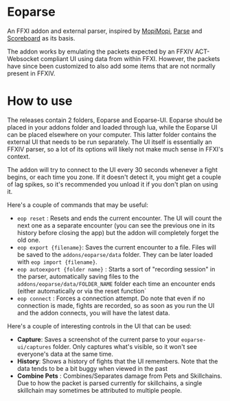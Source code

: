 # Eoparse

An FFXI addon and external parser, inspired by [MopiMopi](https://github.com/HAERUHAERU/mopimopi), [Parse](https://github.com/flippant/parse) and [Scoreboard](https://github.com/Windower/Lua/tree/live/addons/scoreboard) as its basis.

The addon works by emulating the packets expected by an FFXIV ACT-Websocket compliant UI using data from within FFXI. However, the packets have since been customized to also add some items that are not normally present in FFXIV.

# How to use

The releases contain 2 folders, Eoparse and Eoparse-UI. Eoparse should be placed in your addons folder and loaded through lua, while the Eoparse UI can be placed elsewhere on your computer. This latter folder contains the external UI that needs to be run separately. The UI itself is essentially an FFXIV parser, so a lot of its options will likely not make much sense in FFXI's context.

The addon will try to connect to the UI every 30 seconds whenever a fight begins, or each time you zone. If it doesn't detect it, you might get a couple of lag spikes, so it's recommended you unload it if you don't plan on using it.

Here's a couple of commands that may be useful:

- `eop reset` : Resets and ends the current encounter. The UI will count the next one as a separate encounter (you can see the previous one in its history before closing the app) but the addon will completely forget the old one.
- `eop export {filename}`: Saves the current encounter to a file. Files will be saved to the `addons/eoparse/data` folder. They can be later loaded with `eop import {filename}`.
- `eop autoexport {folder name}` : Starts a sort of "recording session" in the parser, automatically saving files to the `addons/eoparse/data/FOLDER_NAME` folder each time an encounter ends (either automatically or via the reset function`
- `eop connect` : Forces a connection attempt. Do note that even if no connection is made, fights are recorded, so as soon as you run the UI and the addon connects, you will have the latest data.

Here's a couple of interesting controls in the UI that can be used:

- **Capture**: Saves a screenshot of the current parse to your `eoparse-ui/captures` folder. Only captures what's visible, so it won't see everyone's data at the same time.
- **History**: Shows a history of fights that the UI remembers. Note that the data tends to be a bit buggy when viewed in the past
- **Combine Pets** : Combines/Separates damage from Pets and Skillchains. Due to how the packet is parsed currently for skillchains, a single skillchain may sometimes be attributed to multiple people.